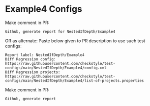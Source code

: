 # Example4 Configs
Make comment in PR:
```
Github, generate report for NestedIfDepth/Example4
```
OR as alternate:
Paste below given to PR description to use such test configs:
```
Report label: NestedIfDepth/Example4
Diff Regression config: https://raw.githubusercontent.com/checkstyle/test-configs/main/NestedIfDepth/Example4/config.xml
Diff Regression projects: https://raw.githubusercontent.com/checkstyle/test-configs/main/NestedIfDepth/Example4/list-of-projects.properties
```
Make comment in PR:
```
Github, generate report
```
